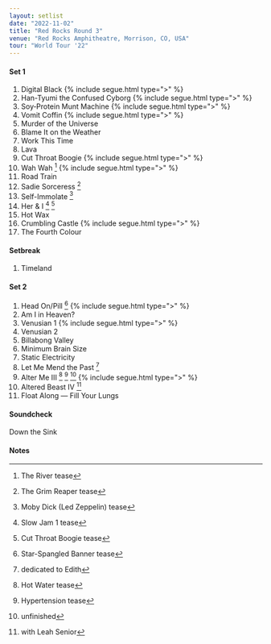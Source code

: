 ```yaml
---
layout: setlist
date: "2022-11-02"
title: "Red Rocks Round 3"
venue: "Red Rocks Amphitheatre, Morrison, CO, USA"
tour: "World Tour '22"
---
```


#### Set 1

 1. Digital Black
    {% include segue.html type=">" %}
 2. Han-Tyumi the Confused Cyborg
    {% include segue.html type=">" %}
 3. Soy‐Protein Munt Machine
    {% include segue.html type=">" %}
 4. Vomit Coffin
    {% include segue.html type=">" %}
 5. Murder of the Universe
 6. Blame It on the Weather
 7. Work This Time
 8. Lava
 9. Cut Throat Boogie
    {% include segue.html type=">" %}
10. Wah Wah
    [^1]
    {% include segue.html type=">" %}
11. Road Train
12. Sadie Sorceress
    [^2]
13. Self-Immolate
    [^3]
14. Her & I
    [^4] [^5]
15. Hot Wax
16. Crumbling Castle {% include segue.html type=">" %}
17. The Fourth Colour

#### Setbreak

1. Timeland

#### Set 2

 1. Head On/Pill
     [^6]
    {% include segue.html type=">" %}
 2. Am I in Heaven?
 3. Venusian 1
    {% include segue.html type=">" %}
 4. Venusian 2
 5. Billabong Valley
 6. Minimum Brain Size
 7. Static Electricity
 8. Let Me Mend the Past
     [^7]
 9. Alter Me III
     [^8] [^9] [^10]
    {% include segue.html type=">" %}
10. Altered Beast IV
    [^11]
11. Float Along — Fill Your Lungs

<!--snippet-->

#### Soundcheck

Down the Sink

#### Notes

[^1]: The River tease
[^2]: The Grim Reaper tease
[^3]: Moby Dick (Led Zeppelin) tease
[^4]: Slow Jam 1 tease
[^5]: Cut Throat Boogie tease
[^6]: Star-Spangled Banner tease
[^7]: dedicated to Edith
[^8]: Hot Water tease
[^9]: Hypertension tease
[^10]: unfinished
[^11]: with Leah Senior
